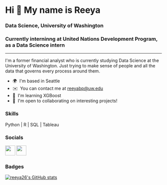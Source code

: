 Hi 👋 My name is Reeya
======================================
### Data Science, University of Washington
### Currently interninng at United Nations Development Program, as a Data Science intern
--------------------------------------

I'm a former financial analyst who is currently studying Data Science at the University of Washington. Just trying to make sense of people and all the data that governs every process around them.

*   🌍  I'm based in Seattle
*   ✉️  You can contact me at [reeyabp@uw.edu](mailto:reeyabp@uw.edu)
*   🧠  I'm learning XGBoost
*   🤝  I'm open to collaborating on interesting projects!




### Skills

Python | R | SQL | Tableau
                    
 ### Socials

<p align="left">
<a href="https://www.github.com/reeya26" target="_blank" rel="noreferrer"><img src="https://raw.githubusercontent.com/danielcranney/readme-generator/main/public/icons/socials/github.svg" width="32" height="32" /></a> <a href="https://www.linkedin.com/in/reeyapimple/" target="_blank" rel="noreferrer"><img src="https://raw.githubusercontent.com/danielcranney/readme-generator/main/public/icons/socials/linkedin.svg" width="32" height="32" /></a>
</p>


### Badges

<a href="http://www.github.com/reeya26"><img src="https://github-readme-stats.vercel.app/api?username=reeya26&show_icons=true&hide=prs,issues,contribs&title_color=0891b2&text_color=ffffff&icon_color=0891b2&bg_color=171717&hide_border=true&show_icons=true" alt="reeya26's GitHub stats" /></a>
